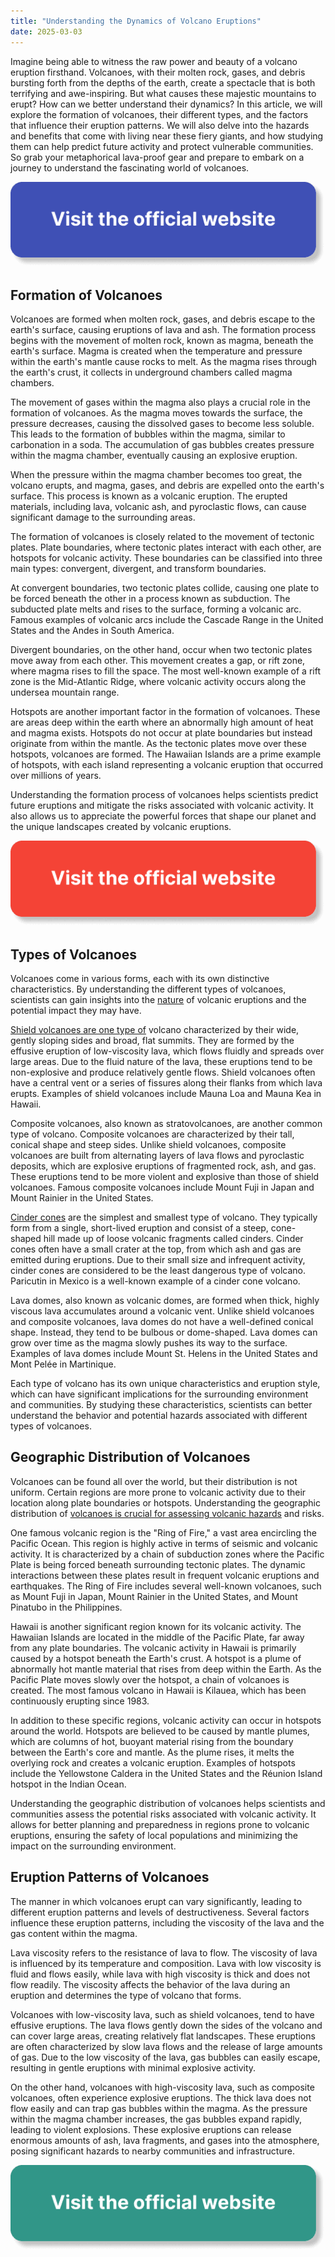 ```yaml
---
title: "Understanding the Dynamics of Volcano Eruptions"
date: 2025-03-03
---
```


Imagine being able to witness the raw power and beauty of a volcano eruption firsthand. Volcanoes, with their molten rock, gases, and debris bursting forth from the depths of the earth, create a spectacle that is both terrifying and awe-inspiring. But what causes these majestic mountains to erupt? How can we better understand their dynamics? In this article, we will explore the formation of volcanoes, their different types, and the factors that influence their eruption patterns. We will also delve into the hazards and benefits that come with living near these fiery giants, and how studying them can help predict future activity and protect vulnerable communities. So grab your metaphorical lava-proof gear and prepare to embark on a journey to understand the fascinating world of volcanoes.

[![Discover more about the Understanding the Dynamics of Volcano Eruptions.](images/visit-official-website-indigo-14-100.png "Discover more about the Understanding the Dynamics of Volcano Eruptions.")](https://www.hawaiitours.com/?ref=poolboy17 "Discover more about the Understanding the Dynamics of Volcano Eruptions.")

## Formation of Volcanoes

Volcanoes are formed when molten rock, gases, and debris escape to the earth's surface, causing eruptions of lava and ash. The formation process begins with the movement of molten rock, known as magma, beneath the earth's surface. Magma is created when the temperature and pressure within the earth's mantle cause rocks to melt. As the magma rises through the earth's crust, it collects in underground chambers called magma chambers.

The movement of gases within the magma also plays a crucial role in the formation of volcanoes. As the magma moves towards the surface, the pressure decreases, causing the dissolved gases to become less soluble. This leads to the formation of bubbles within the magma, similar to carbonation in a soda. The accumulation of gas bubbles creates pressure within the magma chamber, eventually causing an explosive eruption.

When the pressure within the magma chamber becomes too great, the volcano erupts, and magma, gases, and debris are expelled onto the earth's surface. This process is known as a volcanic eruption. The erupted materials, including lava, volcanic ash, and pyroclastic flows, can cause significant damage to the surrounding areas.

The formation of volcanoes is closely related to the movement of tectonic plates. Plate boundaries, where tectonic plates interact with each other, are hotspots for volcanic activity. These boundaries can be classified into three main types: convergent, divergent, and transform boundaries.

At convergent boundaries, two tectonic plates collide, causing one plate to be forced beneath the other in a process known as subduction. The subducted plate melts and rises to the surface, forming a volcanic arc. Famous examples of volcanic arcs include the Cascade Range in the United States and the Andes in South America.

Divergent boundaries, on the other hand, occur when two tectonic plates move away from each other. This movement creates a gap, or rift zone, where magma rises to fill the space. The most well-known example of a rift zone is the Mid-Atlantic Ridge, where volcanic activity occurs along the undersea mountain range.

Hotspots are another important factor in the formation of volcanoes. These are areas deep within the earth where an abnormally high amount of heat and magma exists. Hotspots do not occur at plate boundaries but instead originate from within the mantle. As the tectonic plates move over these hotspots, volcanoes are formed. The Hawaiian Islands are a prime example of hotspots, with each island representing a volcanic eruption that occurred over millions of years.

Understanding the formation process of volcanoes helps scientists predict future eruptions and mitigate the risks associated with volcanic activity. It also allows us to appreciate the powerful forces that shape our planet and the unique landscapes created by volcanic eruptions.

[![Find your new Understanding the Dynamics of Volcano Eruptions on this page.](images/visit-official-website-red-9.png "Find your new Understanding the Dynamics of Volcano Eruptions on this page.")](https://www.hawaiitours.com/?ref=poolboy17 "Find your new Understanding the Dynamics of Volcano Eruptions on this page.")

## Types of Volcanoes

Volcanoes come in various forms, each with its own distinctive characteristics. By understanding the different types of volcanoes, scientists can gain insights into the [nature](https://magmamatters.com/the-art-and-science-of-volcano-monitoring/ "The Art and Science of Volcano Monitoring") of volcanic eruptions and the potential impact they may have.

[Shield volcanoes are one type of](https://magmamatters.com/understanding-volcanic-formation-a-comprehensive-guide/ "Understanding Volcanic Formation: A Comprehensive Guide") volcano characterized by their wide, gently sloping sides and broad, flat summits. They are formed by the effusive eruption of low-viscosity lava, which flows fluidly and spreads over large areas. Due to the fluid nature of the lava, these eruptions tend to be non-explosive and produce relatively gentle flows. Shield volcanoes often have a central vent or a series of fissures along their flanks from which lava erupts. Examples of shield volcanoes include Mauna Loa and Mauna Kea in Hawaii.

Composite volcanoes, also known as stratovolcanoes, are another common type of volcano. Composite volcanoes are characterized by their tall, conical shape and steep sides. Unlike shield volcanoes, composite volcanoes are built from alternating layers of lava flows and pyroclastic deposits, which are explosive eruptions of fragmented rock, ash, and gas. These eruptions tend to be more violent and explosive than those of shield volcanoes. Famous composite volcanoes include Mount Fuji in Japan and Mount Rainier in the United States.

[Cinder cones](https://magmamatters.com/the-birth-of-new-land-understanding-cinder-cones/) are the simplest and smallest type of volcano. They typically form from a single, short-lived eruption and consist of a steep, cone-shaped hill made up of loose volcanic fragments called cinders. Cinder cones often have a small crater at the top, from which ash and gas are emitted during eruptions. Due to their small size and infrequent activity, cinder cones are considered to be the least dangerous type of volcano. Paricutin in Mexico is a well-known example of a cinder cone volcano.

Lava domes, also known as volcanic domes, are formed when thick, highly viscous lava accumulates around a volcanic vent. Unlike shield volcanoes and composite volcanoes, lava domes do not have a well-defined conical shape. Instead, they tend to be bulbous or dome-shaped. Lava domes can grow over time as the magma slowly pushes its way to the surface. Examples of lava domes include Mount St. Helens in the United States and Mont Pelée in Martinique.

Each type of volcano has its own unique characteristics and eruption style, which can have significant implications for the surrounding environment and communities. By studying these characteristics, scientists can better understand the behavior and potential hazards associated with different types of volcanoes.

## Geographic Distribution of Volcanoes

Volcanoes can be found all over the world, but their distribution is not uniform. Certain regions are more prone to volcanic activity due to their location along plate boundaries or hotspots. Understanding the geographic distribution of [volcanoes is crucial for assessing volcanic hazards](https://magmamatters.com/the-environmental-impact-of-volcanic-eruptions-2/ "The Environmental Impact of Volcanic Eruptions") and risks.

One famous volcanic region is the "Ring of Fire," a vast area encircling the Pacific Ocean. This region is highly active in terms of seismic and volcanic activity. It is characterized by a chain of subduction zones where the Pacific Plate is being forced beneath surrounding tectonic plates. The dynamic interactions between these plates result in frequent volcanic eruptions and earthquakes. The Ring of Fire includes several well-known volcanoes, such as Mount Fuji in Japan, Mount Rainier in the United States, and Mount Pinatubo in the Philippines.

Hawaii is another significant region known for its volcanic activity. The Hawaiian Islands are located in the middle of the Pacific Plate, far away from any plate boundaries. The volcanic activity in Hawaii is primarily caused by a hotspot beneath the Earth's crust. A hotspot is a plume of abnormally hot mantle material that rises from deep within the Earth. As the Pacific Plate moves slowly over the hotspot, a chain of volcanoes is created. The most famous volcano in Hawaii is Kilauea, which has been continuously erupting since 1983.

In addition to these specific regions, volcanic activity can occur in hotspots around the world. Hotspots are believed to be caused by mantle plumes, which are columns of hot, buoyant material rising from the boundary between the Earth's core and mantle. As the plume rises, it melts the overlying rock and creates a volcanic eruption. Examples of hotspots include the Yellowstone Caldera in the United States and the Réunion Island hotspot in the Indian Ocean.

Understanding the geographic distribution of volcanoes helps scientists and communities assess the potential risks associated with volcanic activity. It allows for better planning and preparedness in regions prone to volcanic eruptions, ensuring the safety of local populations and minimizing the impact on the surrounding environment.

## Eruption Patterns of Volcanoes

The manner in which volcanoes erupt can vary significantly, leading to different eruption patterns and levels of destructiveness. Several factors influence these eruption patterns, including the viscosity of the lava and the gas content within the magma.

Lava viscosity refers to the resistance of lava to flow. The viscosity of lava is influenced by its temperature and composition. Lava with low viscosity is fluid and flows easily, while lava with high viscosity is thick and does not flow readily. The viscosity affects the behavior of the lava during an eruption and determines the type of volcano that forms.

Volcanoes with low-viscosity lava, such as shield volcanoes, tend to have effusive eruptions. The lava flows gently down the sides of the volcano and can cover large areas, creating relatively flat landscapes. These eruptions are often characterized by slow lava flows and the release of large amounts of gas. Due to the low viscosity of the lava, gas bubbles can easily escape, resulting in gentle eruptions with minimal explosive activity.

On the other hand, volcanoes with high-viscosity lava, such as composite volcanoes, often experience explosive eruptions. The thick lava does not flow easily and can trap gas bubbles within the magma. As the pressure within the magma chamber increases, the gas bubbles expand rapidly, leading to violent explosions. These explosive eruptions can release enormous amounts of ash, lava fragments, and gases into the atmosphere, posing significant hazards to nearby communities and infrastructure.

[![Get your own Understanding the Dynamics of Volcano Eruptions today.](images/visit-official-website-teal-16-94.png "Get your own Understanding the Dynamics of Volcano Eruptions today.")](https://www.hawaiitours.com/?ref=poolboy17 "Get your own Understanding the Dynamics of Volcano Eruptions today.")

